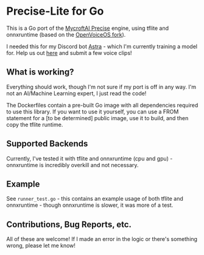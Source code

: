 Precise-Lite for Go
===================

This is a Go port of the [MycroftAI Precise](https://github.com/MycroftAI/mycroft-precise) engine, using tflite and onnxruntime 
(based on the [OpenVoiceOS fork](https://github.com/OpenVoiceOS/precise-lite)).

I needed this for my Discord bot [Astra](https://astra.bot) - which I'm currently training a model for. Help us out [here](https://train.astra.bot/) and submit a few voice clips!


What is working?
----------------

Everything should work, though I'm not sure if my port is off in any way. I'm not an AI/Machine Learning expert, I just read the code!

The Dockerfiles contain a pre-built Go image with all dependencies required to use this library. If you want to use it
yourself, you can use a FROM statement for a [to be determined] public image, use it to build, and then copy the tflite
runtime.

Supported Backends
------------------

Currently, I've tested it with tflite and onnxruntime (cpu and gpu) - onnxruntime is incredibly overkill and not
necessary.

Example
-------

See `runner_test.go` - this contains an example usage of both tflite and onnxruntime - though onnxruntime is slower, 
it was more of a test.

Contributions, Bug Reports, etc.
--------------------------------

All of these are welcome! If I made an error in the logic or there's something wrong, please let me know!